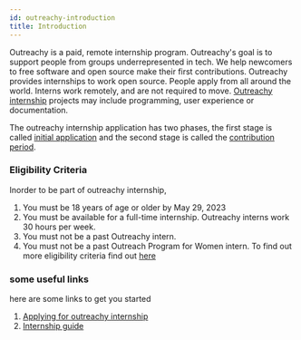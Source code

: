 ```yaml
---
id: outreachy-introduction
title: Introduction
---
```


Outreachy is a paid, remote internship program. Outreachy's goal is to support people from groups underrepresented in tech. We help newcomers to free software and open source make their first contributions.
Outreachy provides internships to work open source. People apply from all around the world. Interns work remotely, and are not required to move. [Outreachy internship](https://www.outreachy.org/) projects may include programming, user experience or documentation.

The outreachy internship application has two phases, the first stage is called [initial application](https://www.outreachy.org/docs/applicant/#initial-application) and the second stage is called the [contribution period](https://www.outreachy.org/docs/applicant/#application-prep). 

### Eligibility Criteria

Inorder to be part of outreachy internship,

1. You must be 18 years of age or older by May 29, 2023
1. You must be available for a full-time internship. Outreachy interns work 30 hours per week.
1. You must not be a past Outreachy intern.
1. You must not be a past Outreach Program for Women intern. 
To find out more eligibility criteria find out [here](https://www.outreachy.org/docs/applicant/)

### some useful links

here are some links to get you started 
1. [Applying for outreachy internship](https://www.outreachy.org/apply/)
1. [Internship guide](https://www.outreachy.org/docs/internship/)

